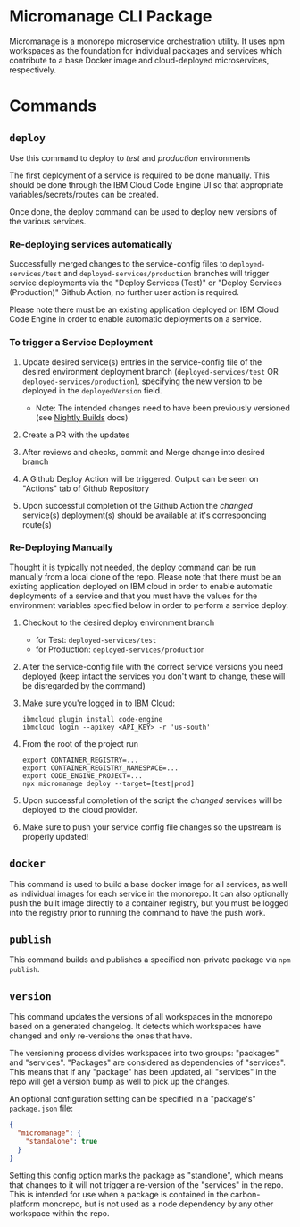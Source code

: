 # Micromanage CLI Package

Micromanage is a monorepo microservice orchestration utility. It uses npm workspaces as the
foundation for individual packages and services which contribute to a base Docker image and
cloud-deployed microservices, respectively.

# Commands

## `deploy`

Use this command to deploy to _test_ and _production_ environments

The first deployment of a service is required to be done manually. This should be done through the
IBM Cloud Code Engine UI so that appropriate variables/secrets/routes can be created.

Once done, the deploy command can be used to deploy new versions of the various services.

### Re-deploying services automatically

Successfully merged changes to the service-config files to `deployed-services/test` and
`deployed-services/production` branches will trigger service deployments via the "Deploy Services
(Test)" or "Deploy Services (Production)" Github Action, no further user action is required.

Please note there must be an existing application deployed on IBM Cloud Code Engine in order to
enable automatic deployments on a service.

### To trigger a Service Deployment

1. Update desired service(s) entries in the service-config file of the desired environment
   deployment branch (`deployed-services/test` OR `deployed-services/production`), specifying the
   new version to be deployed in the `deployedVersion` field.

   - Note: The intended changes need to have been previously versioned (see
     [Nightly Builds](./nightly-builds.md) docs)

2. Create a PR with the updates

3. After reviews and checks, commit and Merge change into desired branch

4. A Github Deploy Action will be triggered. Output can be seen on "Actions" tab of Github
   Repository

5. Upon successful completion of the Github Action the _changed_ service(s) deployment(s) should be
   available at it's corresponding route(s)

### Re-Deploying Manually

Thought it is typically not needed, the deploy command can be run manually from a local clone of the
repo. Please note that there must be an existing application deployed on IBM cloud in order to
enable automatic deployments of a service and that you must have the values for the environment
variables specified below in order to perform a service deploy.

1. Checkout to the desired deploy environment branch

   - for Test: `deployed-services/test`
   - for Production: `deployed-services/production`

2. Alter the service-config file with the correct service versions you need deployed (keep intact
   the services you don't want to change, these will be disregarded by the command)

3. Make sure you're logged in to IBM Cloud:

   ```
   ibmcloud plugin install code-engine
   ibmcloud login --apikey <API_KEY> -r 'us-south'
   ```

4. From the root of the project run

   ```
   export CONTAINER_REGISTRY=...
   export CONTAINER_REGISTRY_NAMESPACE=...
   export CODE_ENGINE_PROJECT=...
   npx micromanage deploy --target=[test|prod]
   ```

5. Upon successful completion of the script the _changed_ services will be deployed to the cloud
   provider.

6. Make sure to push your service config file changes so the upstream is properly updated!

## `docker`

This command is used to build a base docker image for all services, as well as individual images for
each service in the monorepo. It can also optionally push the built image directly to a container
registry, but you must be logged into the registry prior to running the command to have the push
work.

## `publish`

This command builds and publishes a specified non-private package via `npm publish`.

## `version`

This command updates the versions of all workspaces in the monorepo based on a generated changelog.
It detects which workspaces have changed and only re-versions the ones that have.

The versioning process divides workspaces into two groups: "packages" and "services". "Packages" are
considered as dependencies of "services". This means that if any "package" has been updated, all
"services" in the repo will get a version bump as well to pick up the changes.

An optional configuration setting can be specified in a "package's" `package.json` file:

```json
{
  "micromanage": {
    "standalone": true
  }
}
```

Setting this config option marks the package as "standlone", which means that changes to it will not
trigger a re-version of the "services" in the repo. This is intended for use when a package is
contained in the carbon-platform monorepo, but is not used as a node dependency by any other
workspace within the repo.
